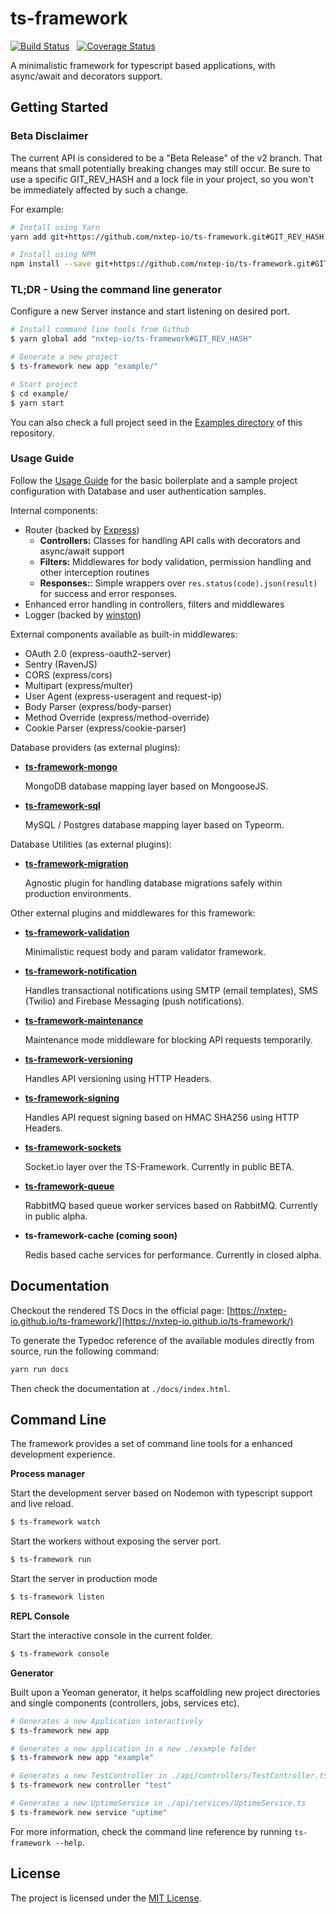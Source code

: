 ts-framework
============

[![Build Status](https://travis-ci.org/nxtep-io/ts-framework.svg?branch=master)](https://travis-ci.org/nxtep-io/ts-framework) &nbsp; [![Coverage Status](https://coveralls.io/repos/github/nxtep-io/ts-framework/badge.svg?branch=master)](https://coveralls.io/github/nxtep-io/ts-framework?branch=master)

A minimalistic framework for typescript based applications, with async/await and decorators support.


## Getting Started

### Beta Disclaimer

The current API is considered to be a "Beta Release" of the v2 branch. That means that small potentially breaking 
changes may still occur. Be sure to use a specific GIT_REV_HASH and a lock file in your project, so you won't be 
immediately affected by such a change.

For example:

```bash
# Install using Yarn
yarn add git+https://github.com/nxtep-io/ts-framework.git#GIT_REV_HASH 

# Install using NPM
npm install --save git+https://github.com/nxtep-io/ts-framework.git#GIT_REV_HASH 
``` 

### TL;DR - Using the command line generator

Configure a new Server instance and start listening on desired port. 

```bash
# Install command line tools from Github
$ yarn global add "nxtep-io/ts-framework#GIT_REV_HASH"

# Generate a new project
$ ts-framework new app "example/"

# Start project
$ cd example/
$ yarn start
```

You can also check a full project seed in the [Examples directory](./example) of this repository.

### Usage Guide

Follow the [Usage Guide](./GUIDE.md) for the basic boilerplate and a sample project configuration with
Database and user authentication samples.

Internal components:

- Router (backed by [Express](https://npmjs.org/package/express))
  - **Controllers:** Classes for handling API calls with decorators and async/await support
  - **Filters:** Middlewares for body validation, permission handling and other interception routines
  - **Responses:**: Simple wrappers over `res.status(code).json(result)` for success and error responses.
- Enhanced error handling in controllers, filters and middlewares
- Logger (backed by [winston](https://npmjs.org/package/winston))


External components available as built-in middlewares: 

- OAuth 2.0 (express-oauth2-server)
- Sentry (RavenJS)
- CORS (express/cors)
- Multipart (express/multer)
- User Agent (express-useragent and request-ip)
- Body Parser (express/body-parser)
- Method Override (express/method-override)
- Cookie Parser (express/cookie-parser)


Database providers (as external plugins):

- **[ts-framework-mongo](https://github.com/nxtep-io/ts-framework-mongo)**

    MongoDB database mapping layer based on MongooseJS.

- **[ts-framework-sql](https://github.com/nxtep-io/ts-framework-sql)**

    MySQL / Postgres database mapping layer based on Typeorm.


Database Utilities (as external plugins):

- **[ts-framework-migration](https://github.com/nxtep-io/ts-framework-migration)**

    Agnostic plugin for handling database migrations safely within production environments.
   

Other external plugins and middlewares for this framework:

- **[ts-framework-validation](https://github.com/nxtep-io/ts-framework-validation)**

    Minimalistic request body and param validator framework.

- **[ts-framework-notification](https://github.com/nxtep-io/ts-framework-notification)**

    Handles transactional notifications using SMTP (email templates), SMS (Twilio) and Firebase Messaging (push notifications).

- **[ts-framework-maintenance](https://github.com/nxtep-io/ts-framework-maintenance)**

    Maintenance mode middleware for blocking API requests temporarily.

- **[ts-framework-versioning](https://github.com/nxtep-io/ts-framework-versioning)**

    Handles API versioning using HTTP Headers.
 
- **[ts-framework-signing](https://github.com/nxtep-io/ts-framework-signing)**

    Handles API request signing based on HMAC SHA256 using HTTP Headers.

- **[ts-framework-sockets](https://github.com/nxtep-io/ts-framework-sockets)**

    Socket.io layer over the TS-Framework. Currently in public BETA.

- **[ts-framework-queue](https://github.com/nxtep-io/ts-framework-queue)**

    RabbitMQ based queue worker services based on RabbitMQ. Currently in public alpha.

- **ts-framework-cache (coming soon)**

    Redis based cache services for performance. Currently in closed alpha.


## Documentation

Checkout the rendered TS Docs in the official page: [https://nxtep-io.github.io/ts-framework/](https://nxtep-io.github.io/ts-framework/)

To generate the Typedoc reference of the available modules directly from source, run the following command:

```sh
yarn run docs
```

Then check the documentation at `./docs/index.html`.

## Command Line

The framework provides a set of command line tools for a enhanced development experience.

**Process manager**

Start the development server based on Nodemon with typescript support and live reload.

```bash
$ ts-framework watch
```

Start the workers without exposing the server port.

```bash
$ ts-framework run
```

Start the server in production mode

```bash
$ ts-framework listen
```

**REPL Console**

Start the interactive console in the current folder.

```bash
$ ts-framework console
```

**Generator**

Built upon a Yeoman generator, it helps scaffoldling new project directories and single components (controllers, jobs, services etc).

```bash
# Generates a new Application interactively
$ ts-framework new app

# Generates a new application in a new ./example folder
$ ts-framework new app "example"

# Generates a new TestController in ./api/controllers/TestController.ts
$ ts-framework new controller "test"

# Generates a new UptimeService in ./api/services/UptimeService.ts
$ ts-framework new service "uptime"
```

For more information, check the command line reference by running `ts-framework --help`.

## License

The project is licensed under the [MIT License](./LICENSE.md).
